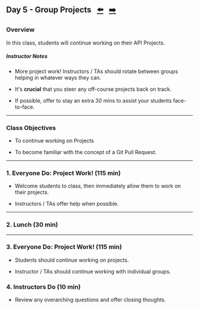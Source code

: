 ## Day 5 - Group Projects <!--links--> &nbsp; [⬅️](../04-Day/04-Day-LessonPlan.md) &nbsp; [➡️](../../05-Week/01-Day/01-Day-LessonPlan.md)

### Overview

In this class, students will continue working on their API Projects. 

##### Instructor Notes

* More project work! Instructors / TAs should rotate between groups helping in whatever ways they can. 

* It's **crucial** that you steer any off-course projects back on track.

* If possible, offer to stay an extra 30 mins to assist your students face-to-face.

- - -

### Class Objectives

* To continue working on Projects

* To become familiar with the concept of a Git Pull Request. 

- - -

### 1. Everyone Do: Project Work! (115 min)

* Welcome students to class, then immediately allow them to work on their projects. 

* Instructors / TAs offer help when possible. 

- - -

### 2. Lunch (30 min)

- - -

### 3. Everyone Do: Project Work! (115 min)

* Students should continue working on projects. 

* Instructor / TAs should continue working with individual groups. 

### 4. Instructors Do (10 min)

* Review any overarching questions and offer closing thoughts.
